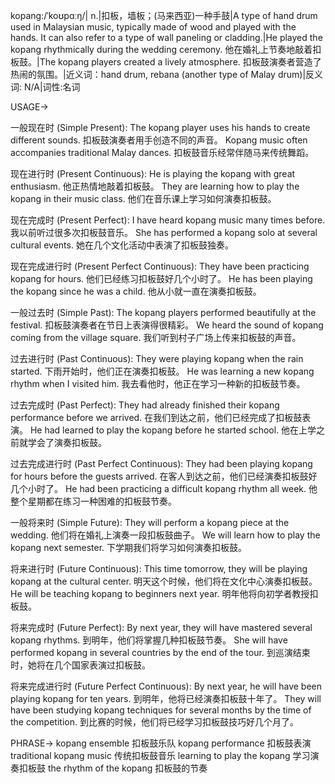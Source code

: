 kopang:/ˈkoʊpɑːŋ/| n.|扣板，墙板；(马来西亚)一种手鼓|A type of hand drum used in Malaysian music, typically made of wood and played with the hands.  It can also refer to a type of wall paneling or cladding.|He played the kopang rhythmically during the wedding ceremony. 他在婚礼上节奏地敲着扣板鼓。|The kopang players created a lively atmosphere. 扣板鼓演奏者营造了热闹的氛围。|近义词：hand drum, rebana (another type of Malay drum)|反义词: N/A|词性:名词


USAGE->

一般现在时 (Simple Present):
The kopang player uses his hands to create different sounds. 扣板鼓演奏者用手创造不同的声音。
Kopang music often accompanies traditional Malay dances. 扣板鼓音乐经常伴随马来传统舞蹈。

现在进行时 (Present Continuous):
He is playing the kopang with great enthusiasm. 他正热情地敲着扣板鼓。
They are learning how to play the kopang in their music class. 他们在音乐课上学习如何演奏扣板鼓。

现在完成时 (Present Perfect):
I have heard kopang music many times before. 我以前听过很多次扣板鼓音乐。
She has performed a kopang solo at several cultural events. 她在几个文化活动中表演了扣板鼓独奏。

现在完成进行时 (Present Perfect Continuous):
They have been practicing kopang for hours. 他们已经练习扣板鼓好几个小时了。
He has been playing the kopang since he was a child. 他从小就一直在演奏扣板鼓。

一般过去时 (Simple Past):
The kopang players performed beautifully at the festival. 扣板鼓演奏者在节日上表演得很精彩。
We heard the sound of kopang coming from the village square. 我们听到村子广场上传来扣板鼓的声音。

过去进行时 (Past Continuous):
They were playing kopang when the rain started.  下雨开始时，他们正在演奏扣板鼓。
He was learning a new kopang rhythm when I visited him. 我去看他时，他正在学习一种新的扣板鼓节奏。

过去完成时 (Past Perfect):
They had already finished their kopang performance before we arrived. 在我们到达之前，他们已经完成了扣板鼓表演。
He had learned to play the kopang before he started school. 他在上学之前就学会了演奏扣板鼓。

过去完成进行时 (Past Perfect Continuous):
They had been playing kopang for hours before the guests arrived. 在客人到达之前，他们已经演奏扣板鼓好几个小时了。
He had been practicing a difficult kopang rhythm all week. 他整个星期都在练习一种困难的扣板鼓节奏。

一般将来时 (Simple Future):
They will perform a kopang piece at the wedding. 他们将在婚礼上演奏一段扣板鼓曲子。
We will learn how to play the kopang next semester. 下学期我们将学习如何演奏扣板鼓。

将来进行时 (Future Continuous):
This time tomorrow, they will be playing kopang at the cultural center. 明天这个时候，他们将在文化中心演奏扣板鼓。
He will be teaching kopang to beginners next year. 明年他将向初学者教授扣板鼓。

将来完成时 (Future Perfect):
By next year, they will have mastered several kopang rhythms. 到明年，他们将掌握几种扣板鼓节奏。
She will have performed kopang in several countries by the end of the tour. 到巡演结束时，她将在几个国家表演过扣板鼓。

将来完成进行时 (Future Perfect Continuous):
By next year, he will have been playing kopang for ten years. 到明年，他将已经演奏扣板鼓十年了。
They will have been studying kopang techniques for several months by the time of the competition. 到比赛的时候，他们将已经学习扣板鼓技巧好几个月了。


PHRASE->
kopang ensemble 扣板鼓乐队
kopang performance 扣板鼓表演
traditional kopang music  传统扣板鼓音乐
learning to play the kopang 学习演奏扣板鼓
the rhythm of the kopang 扣板鼓的节奏
